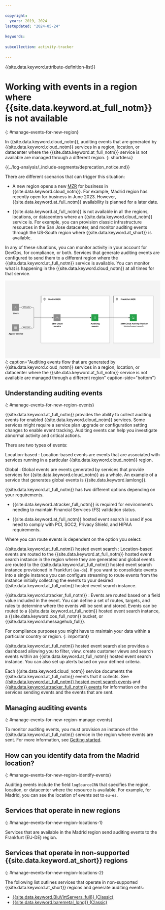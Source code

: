 ```yaml
---

copyright:
  years: 2019, 2024
lastupdated: "2024-05-24"

keywords:

subcollection: activity-tracker

---
```


{{site.data.keyword.attribute-definition-list}}


# Working with events in a region where {{site.data.keyword.at_full_notm}} is not available
{: #manage-events-for-new-region}

In {{site.data.keyword.cloud_notm}}, auditing events that are generated by {{site.data.keyword.cloud_notm}} services in a region, location, or datacenter where the {{site.data.keyword.at_full_notm}} service is not available are managed through a different region.
{: shortdesc}


{{../log-analysis/_include-segments/deprecation_notice.md}}

There are different scenarios that can trigger this situation:
- A new region opens a new [MZR](/docs/overview?topic=overview-locations) for business in {{site.data.keyword.cloud_notm}}. For example, Madrid region has recently open for business in June 2023. However, {{site.data.keyword.at_full_notm}} availability is planned for a later date.

- {{site.data.keyword.at_full_notm}} is not available in all the regions, locations, or datacenters where an {{site.data.keyword.cloud_notm}} service is. For example, you can provision classic infrastructure resources in the San Jose datacenter, and monitor auditing events through the US-South region where {{site.data.keyword.at_short}} is available.

In any of these situations, you can monitor activity in your account for DevOps, for compliance, or both. Services that generate auditing events are configured to send them to a different region where the {{site.data.keyword.at_full_notm}} service is available. You can monitor what is happening in the {{site.data.keyword.cloud_notm}} at all times for that service.

![Flow of events between regions](images/Activity-Tracker-Search-08-Madrid-Frankfurt.svg "The {{site.data.keyword.at_full_notm}} service"){: caption="Auditing events flow that are generated by {{site.data.keyword.cloud_notm}} services in a region, location, or datacenter where the {{site.data.keyword.at_full_notm}} service is not available are managed through a different region" caption-side="bottom"}




## Understanding auditing events
{: #manage-events-for-new-region-events}

{{site.data.keyword.at_full_notm}} provides the ability to collect auditing events for enabled {{site.data.keyword.cloud_notm}} services.  Some services might require a service plan upgrade or configuration setting changes to enable event tracking. Auditing events can help you investigate abnormal activity and critical actions.

There are two types of events:

Location-based
:   Location-based events are events that are associated with services running in a particular {{site.data.keyword.cloud_notm}} region.

Global
:   Global events are events generated by services that provide services for {{site.data.keyword.cloud_notm}} as a whole. An example of a service that generates global events is {{site.data.keyword.iamlong}}.

{{site.data.keyword.at_full_notm}} has two different options depending on your requirements.

* {{site.data.keyword.atracker_full_notm}} is required for environments needing to maintain Financial Services (FS) validation status.

* {{site.data.keyword.at_full_notm}} hosted event search is used if you need to comply with PCI, SOC2, Privacy Shield, and HIPAA requirements.

Where you can route events is dependent on the option you select:

{{site.data.keyword.at_full_notm}} hosted event search
:   Location-based events are routed to the {{site.data.keyword.at_full_notm}} hosted event search instance in the region where they are generated and global events are routed to the {{site.data.keyword.at_full_notm}} hosted event search instance provisioned in Frankfurt (`eu-de`). If you want to consolidate events into a single instance you can configure streaming to route events from the instance initially collecting the events to your desired {{site.data.keyword.at_full_notm}} hosted event search instance.

{{site.data.keyword.atracker_full_notm}}
:   Events are routed based on a field value included in the event. You can define a set of routes, targets, and rules to determine where the events will be sent and stored. Events can be routed to a {{site.data.keyword.at_full_notm}} hosted event search instance, a {{site.data.keyword.cos_full_notm}} bucket, or {{site.data.keyword.messagehub_full}}.

For compliance purposes you might have to maintain your data within a particular country or region.
{: important}

{{site.data.keyword.at_full_notm}} hosted event search also provides a dashboard allowing you to filter, view, create customer views and search events within an {{site.data.keyword.at_full_notm}} hosted event search instance. You can also set up alerts based on your defined criteria.

Each {{site.data.keyword.cloud_notm}} service documents the {{site.data.keyword.at_full_notm}} events that it collects.  See [{{site.data.keyword.at_full_notm}} hosted event search events](/docs/activity-tracker?topic=activity-tracker-cloud_services) and [{{site.data.keyword.atracker_full_notm}} events](/docs/atracker?topic=atracker-cloud_services_atracker) for information on the services sending events and the events that are sent.



## Managing auditing events
{: #manage-events-for-new-region-manage-events}

To monitor auditing events, you must provision an instance of the {{site.data.keyword.at_full_notm}} service in the region where events are sent. For more information, see [Getting started](/docs/activity-tracker?topic=activity-tracker-getting-started).

## How can you identify data from the Madrid location?
{: #manage-events-for-new-region-identify-events}

Auditing events include the field `logSourceCRN` that specifies the region, location, or datacenter where the resource is available. For example, for Madrid, you can see the location of events set to `eu-es`.

## Services that operate in new regions
{: #manage-events-for-new-region-locations-1}

Services that are available in the Madrid region send auditing events to the Frankfurt (EU-DE) region.



## Services that operate in non-supported {{site.data.keyword.at_short}} regions
{: #manage-events-for-new-region-locations-2}


The following list outlines services that operate in non-supported {{site.data.keyword.at_short}} regions and generate auditing events:
- [{{site.data.keyword.BluVirtServers_full}} (Classic)](/docs/virtual-servers?topic=virtual-servers-about-virtual-servers#about-virtual-servers)
- [{{site.data.keyword.baremetal_long}} (Classic)](/docs/bare-metal?topic=bare-metal-about-bm#about-bm)
